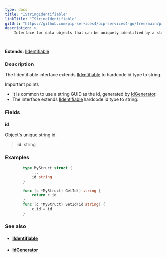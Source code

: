 ```yaml
---
type: docs
title: "IStringIdentifiable"
linkTitle: "IStringIdentifiable"
gitUrl: "https://github.com/pip-services4/pip-services4-go/tree/main/pip-services4-data-go"
description: > 
    Interface for data objects that can be uniquely identified by a string id. 

---
```


**Extends:** [IIdentifiable<string>](../iidentifiable)

### Description

The IIdentifiable interface extends [IIdentifiable](../iidentifiable) to hardcode id type to string.

Important points

-  It is common to use a string GUID as the id, generated by [IdGenerator](../../keys/id_generator).
-  The interface extends [IIdentifiable](../iidentifiable) hardcode id type to string.

### Fields

<span class="hide-title-link">

#### id
Object's unique string id.
> **id**: string

</span>

### Examples
```go
		type MyStruct struct {
			...
			id string
		}

		func (c *MyStruct) GetId() string {
			return c.id
		}
		func (c *MyStruct) SetId(id string) {
			c.id = id
		}
```

### See also
- #### [IIdentifiable](../iidentifiable)
- #### [IdGenerator](../../keys/id_generator)

